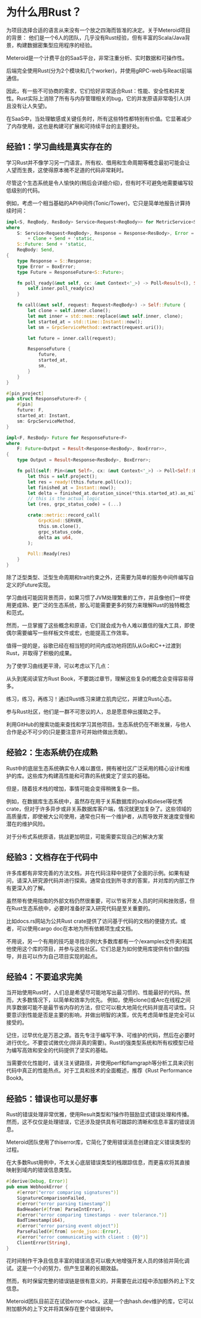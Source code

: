 # 为什么用Rust？

为项目选择合适的语言从来没有一个放之四海而皆准的决定。关于Meteroid项目的背景：
他们是一个6人的团队，几乎没有Rust经验，但有丰富的Scala/Java背景，构建数据密集型应用程序的经验。

Meteroid是一个计费平台的SaaS平台，非常注重分析、实时数据和可操作性。

后端完全使用Rust(分为2个模块和几个worker)，并使用gRPC-web与React前端通信。

因此，有一些不可协商的需求，它们恰好非常适合Rust：性能、安全性和并发性。Rust实际上消除了所有与内存管理相关的bug，它的并发原语非常吸引人(并且没有让人失望)。

在SaaS中，当处理敏感或关键任务时，所有这些特性都特别有价值。它显著减少了内存使用，这也是构建可扩展和可持续平台的主要好处。

## 经验1：学习曲线是真实存在的

学习Rust并不像学习另一门语言。所有权、借用和生命周期等概念最初可能会让人望而生畏，这使得原本微不足道的代码非常耗时。

尽管这个生态系统是令人愉快的(稍后会详细介绍)，但有时不可避免地需要编写较低级别的代码。

例如，考虑一个相当基础的API中间件(Tonic/Tower)，它只是简单地报告计算持续时间：

```rust
impl<S, ReqBody, ResBody> Service<Request<ReqBody>> for MetricService<S>
where
    S: Service<Request<ReqBody>, Response = Response<ResBody>, Error = BoxError>
        + Clone + Send + 'static,
    S::Future: Send + 'static,
    ReqBody: Send,
{
    type Response = S::Response;
    type Error = BoxError;
    type Future = ResponseFuture<S::Future>;

    fn poll_ready(&mut self, cx: &mut Context<'_>) -> Poll<Result<(), Self::Error>> {
        self.inner.poll_ready(cx)
    }

    fn call(&mut self, request: Request<ReqBody>) -> Self::Future {
        let clone = self.inner.clone();
        let mut inner = std::mem::replace(&mut self.inner, clone);
        let started_at = std::time::Instant::now();
        let sm = GrpcServiceMethod::extract(request.uri());

        let future = inner.call(request);

        ResponseFuture {
            future,
            started_at,
            sm,
        }
    }
}

#[pin_project]
pub struct ResponseFuture<F> {
    #[pin]
    future: F,
    started_at: Instant,
    sm: GrpcServiceMethod,
}

impl<F, ResBody> Future for ResponseFuture<F>
where
    F: Future<Output = Result<Response<ResBody>, BoxError>>,
{
    type Output = Result<Response<ResBody>, BoxError>;

    fn poll(self: Pin<&mut Self>, cx: &mut Context<'_>) -> Poll<Self::Output> {
        let this = self.project();
        let res = ready!(this.future.poll(cx));
        let finished_at = Instant::now();
        let delta = finished_at.duration_since(*this.started_at).as_millis();
        // this is the actual logic
        let (res, grpc_status_code) = (...) 

        crate::metric::record_call(
            GrpcKind::SERVER,
            this.sm.clone(),
            grpc_status_code,
            delta as u64,
        );

        Poll::Ready(res)
    }
}

```

除了泛型类型、泛型生命周期和trait约束之外，还需要为简单的服务中间件编写自定义的Future实现。

学习曲线可能因背景而异，如果习惯了JVM处理繁重的工作，并且像他们一样使用更成熟、更广泛的生态系统，那么可能需要更多的努力来理解Rust的独特概念和范式。

然而，一旦掌握了这些概念和原语，它们就会成为令人难以置信的强大工具，即使偶尔需要编写一些样板文件或宏，也能提高工作效率。

值得一提的是，谷歌已经在相当短的时间内成功地将团队从Go和C++过渡到Rust，并取得了积极的成果。

为了使学习曲线更平滑，可以考虑以下几点：

从头到尾阅读官方Rust Book，不要跳过章节，理解这些复杂的概念会变得容易得多。



练习，练习，再练习！通过Rust练习来建立肌肉记忆，并建立Rust心态。



参与Rust社区，他们是一群不可思议的人，总是愿意伸出援助之手。



利用GitHub的搜索功能来查找和学习其他项目。生态系统仍在不断发展，与他人合作是必不可少的(只是要注意许可并始终做出贡献)。


## 经验2：生态系统仍在成熟

Rust中的底层生态系统确实令人难以置信，拥有被社区广泛采用的精心设计和维护的库。这些库为构建高性能和可靠的系统奠定了坚实的基础。

但是，随着技术栈的增加，事情可能会变得稍微复杂一些。

例如，在数据库生态系统中，虽然存在用于关系数据库的sqlx和diesel等优秀crate，但对于许多异步或非关系数据库客户端，情况就更加复杂了。这些领域的高质量库，即使被大公司使用，通常也只有一个维护者，从而导致开发速度变慢和潜在的维护风险。

对于分布式系统原语，挑战更加明显，可能需要实现自己的解决方案

## 经验3：文档存在于代码中

许多库都有非常完善的方法文档，并在代码注释中提供了全面的示例。如果有疑问，请深入研究源代码并进行探索。通常会找到所寻求的答案，并对库的内部工作有更深入的了解。

虽然带有使用指南的外部文档仍然很重要，可以节省开发人员的时间和挫败感，但在Rust生态系统中，必要时准备好深入研究代码是至关重要的。

比如docs.rs网站为公共Rust crate提供了访问基于代码的文档的便捷方式。或者，可以使用cargo doc在本地为所有依赖项生成文档。

不用说，另一个有用的技巧是寻找示例(大多数库都有一个/examples文件夹)和其他使用这个库的项目，并参与这些社区。它们总是为如何使用库提供有价值的指导，并且可以作为自己项目实现的起点。

## 经验4：不要追求完美

当开始使用Rust时，人们总是希望尽可能地写出最习惯的、性能最好的代码。然而，大多数情况下，以简单和效率为优先。
例如，使用clone()或Arc在线程之间共享数据可能不是最节省内存的方法，但它可以极大地简化代码并提高可读性。只要意识到性能是否是主要的影响，并做出明智的决策，优先考虑简单性是完全可以接受的。

记住，过早优化是万恶之源。首先专注于编写干净、可维护的代码，然后在必要时进行优化。不要尝试微优化(除非真的需要)。Rust的强类型系统和所有权模型已经为编写高效和安全的代码提供了坚实的基础。

当需要优化性能时，请关注关键路径，并使用perf和flamgraph等分析工具来识别代码中真正的性能热点。对于工具和技术的全面概述，推荐《Rust Performance Book》。

## 经验5：错误也可以是好事

Rust的错误处理非常优雅，使用Result类型和?操作符鼓励显式错误处理和传播。然而，这不仅仅是处理错误，它还涉及提供具有可跟踪的清晰和信息丰富的错误消息。

Meteroid团队使用了thiserror库，它简化了使用错误消息创建自定义错误类型的过程。

在大多数Rust用例中，不太关心底层错误类型的栈跟踪信息，而更喜欢将其直接映射到域内的错误信息类型。
```rust
#[derive(Debug, Error)]
pub enum WebhookError {
    #[error("error comparing signatures")]
    SignatureComparisonFailed,
    #[error("error parsing timestamp")]
    BadHeader(#[from] ParseIntError),
    #[error("error comparing timestamps - over tolerance.")]
    BadTimestamp(i64),
    #[error("error parsing event object")]
    ParseFailed(#[from] serde_json::Error),
    #[error("error communicating with client : {0}")]
    ClientError(String),
}
```




花时间制作干净且信息丰富的错误消息可以极大地增强开发人员的体验并简化调试。这是一个小的努力，但产生显著的长期效益。

然而，有时保留完整的错误链是很有意义的，并需要在此过程中添加额外的上下文信息。

Meteroid团队目前正在试验error-stack，这是一个由hash.dev维护的库，它可以附加额外的上下文并将其保存在整个错误树中。